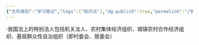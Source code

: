 ```yaml
---
{"文件类别":"学习笔记","tags":["知识点"],"dg-publish":true,"permalink":"/学习笔记/知识点/特别法人/","dgPassFrontmatter":true,"noteIcon":""}
---
```


·我国法上的特别法人包括机关法人、农村集体经济组织、城镇农村合作经济组织、基层群众性自治组织（即村委会、居委会）
